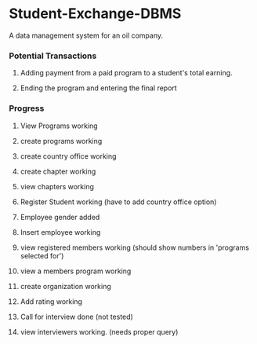 # Student-Exchange-DBMS
A data management system for an oil company. 

### Potential Transactions

1. Adding payment from a paid program to a student's total earning.

2. Ending the program and entering the final report

### Progress

1. View Programs working

2. create programs working

3. create country office working

4. create chapter working

5. view chapters working

6. Register Student working (have to add country office option)

7. Employee gender added

8. Insert employee working

9. view registered members working (should show numbers in 'programs selected for')

10. view a members program working

11. create organization working

12. Add rating working

13. Call for interview done (not tested)

14. view interviewers working. (needs proper query)
